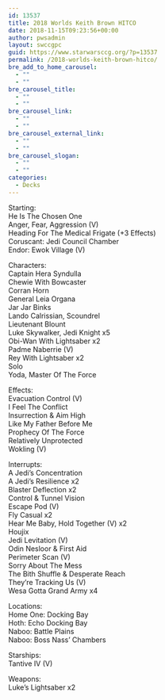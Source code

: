 ```yaml
---
id: 13537
title: 2018 Worlds Keith Brown HITCO
date: 2018-11-15T09:23:56+00:00
author: pwsadmin
layout: swccgpc
guid: https://www.starwarsccg.org/?p=13537
permalink: /2018-worlds-keith-brown-hitco/
bre_add_to_home_carousel:
  - ""
  - ""
bre_carousel_title:
  - ""
  - ""
bre_carousel_link:
  - ""
  - ""
bre_carousel_external_link:
  - ""
  - ""
bre_carousel_slogan:
  - ""
  - ""
categories:
  - Decks
---
```

Starting:  
He Is The Chosen One  
Anger, Fear, Aggression (V)  
Heading For The Medical Frigate (+3 Effects)  
Coruscant: Jedi Council Chamber  
Endor: Ewok Village (V)

Characters:  
Captain Hera Syndulla  
Chewie With Bowcaster  
Corran Horn  
General Leia Organa  
Jar Jar Binks  
Lando Calrissian, Scoundrel  
Lieutenant Blount  
Luke Skywalker, Jedi Knight x5  
Obi-Wan With Lightsaber x2  
Padme Naberrie (V)  
Rey With Lightsaber x2  
Solo  
Yoda, Master Of The Force

Effects:  
Evacuation Control (V)  
I Feel The Conflict  
Insurrection & Aim High  
Like My Father Before Me  
Prophecy Of The Force  
Relatively Unprotected  
Wokling (V)

Interrupts:  
A Jedi&#8217;s Concentration  
A Jedi&#8217;s Resilience x2  
Blaster Deflection x2  
Control & Tunnel Vision  
Escape Pod (V)  
Fly Casual x2  
Hear Me Baby, Hold Together (V) x2  
Houjix  
Jedi Levitation (V)  
Odin Nesloor & First Aid  
Perimeter Scan (V)  
Sorry About The Mess  
The Bith Shuffle & Desperate Reach  
They&#8217;re Tracking Us (V)  
Wesa Gotta Grand Army x4

Locations:  
Home One: Docking Bay  
Hoth: Echo Docking Bay  
Naboo: Battle Plains  
Naboo: Boss Nass&#8217; Chambers

Starships:  
Tantive IV (V)

Weapons:  
Luke&#8217;s Lightsaber x2